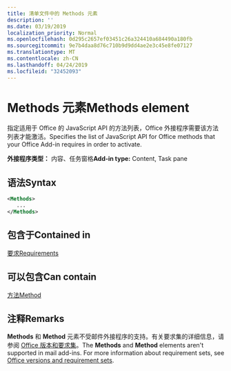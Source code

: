 ```yaml
---
title: 清单文件中的 Methods 元素
description: ''
ms.date: 03/19/2019
localization_priority: Normal
ms.openlocfilehash: 0d295c2657ef03451c26a324410a684490a180fb
ms.sourcegitcommit: 9e7b4daa8d76c710b9d9dd4ae2e3c45e8fe07127
ms.translationtype: MT
ms.contentlocale: zh-CN
ms.lasthandoff: 04/24/2019
ms.locfileid: "32452093"
---
```

# <a name="methods-element"></a><span data-ttu-id="8cb04-102">Methods 元素</span><span class="sxs-lookup"><span data-stu-id="8cb04-102">Methods element</span></span>

<span data-ttu-id="8cb04-103">指定适用于 Office 的 JavaScript API 的方法列表，Office 外接程序需要该方法列表才能激活。</span><span class="sxs-lookup"><span data-stu-id="8cb04-103">Specifies the list of JavaScript API for Office methods that your Office Add-in requires in order to activate.</span></span>

<span data-ttu-id="8cb04-104">**外接程序类型：** 内容、任务窗格</span><span class="sxs-lookup"><span data-stu-id="8cb04-104">**Add-in type:** Content, Task pane</span></span>

## <a name="syntax"></a><span data-ttu-id="8cb04-105">语法</span><span class="sxs-lookup"><span data-stu-id="8cb04-105">Syntax</span></span>

```XML
<Methods>
   ...
</Methods>
```

## <a name="contained-in"></a><span data-ttu-id="8cb04-106">包含于</span><span class="sxs-lookup"><span data-stu-id="8cb04-106">Contained in</span></span>

[<span data-ttu-id="8cb04-107">要求</span><span class="sxs-lookup"><span data-stu-id="8cb04-107">Requirements</span></span>](requirements.md)

## <a name="can-contain"></a><span data-ttu-id="8cb04-108">可以包含</span><span class="sxs-lookup"><span data-stu-id="8cb04-108">Can contain</span></span>

[<span data-ttu-id="8cb04-109">方法</span><span class="sxs-lookup"><span data-stu-id="8cb04-109">Method</span></span>](method.md)

## <a name="remarks"></a><span data-ttu-id="8cb04-110">注释</span><span class="sxs-lookup"><span data-stu-id="8cb04-110">Remarks</span></span>

<span data-ttu-id="8cb04-111">**Methods** 和 **Method** 元素不受邮件外接程序的支持。有关要求集的详细信息，请参阅 [Office 版本和要求集](/office/dev/add-ins/develop/office-versions-and-requirement-sets)。</span><span class="sxs-lookup"><span data-stu-id="8cb04-111">The  **Methods** and **Method** elements aren't supported in mail add-ins. For more information about requirement sets, see [Office versions and requirement sets](/office/dev/add-ins/develop/office-versions-and-requirement-sets).</span></span>

